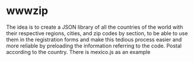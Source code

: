 # wwwzip
 The idea is to create a JSON library of all the countries of the world with their respective regions, cities, and zip codes by section, to be able to use them in the registration forms and make this tedious process easier and more reliable by preloading the information referring to the code. Postal according to the country. There is mexico.js as an example
